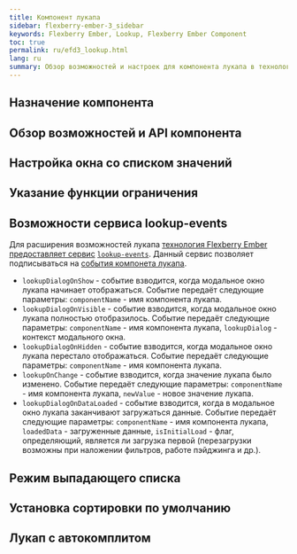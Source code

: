 ```yaml
---
title: Компонент лукапа
sidebar: flexberry-ember-3_sidebar
keywords: Flexberry Ember, Lookup, Flexberry Ember Component
toc: true
permalink: ru/efd3_lookup.html
lang: ru
summary: Обзор возможностей и настроек для компонента лукапа в технологии Flexberry Ember.
---
```


## Назначение компонента

## Обзор возможностей и API компонента

## Настройка окна со списком значений

## Указание функции ограничения

## Возможности сервиса lookup-events

Для расширения возможностей лукапа [технология Flexberry Ember предоставляет сервис](efd3_service.html) [`lookup-events`](http://flexberry.github.io/ember-flexberry/autodoc/develop/classes/LookupEvents.html). Данный сервис позволяет подписываться на [события компонета лукапа](https://github.com/Flexberry/ember-flexberry/blob/develop/addon/services/lookup-events.js).

* `lookupDialogOnShow` - событие взводится, когда модальное окно лукапа начинает отображаться. Событие передаёт следующие параметры: `componentName` - имя компонента лукапа.
* `lookupDialogOnVisible` - событие взводится, когда модальное окно лукапа полностью отобразилось. Событие передаёт следующие параметры: `componentName` - имя компонента лукапа, `lookupDialog` - контекст модального окна.
* `lookupDialogOnHidden` - событие взводится, когда модальное окно лукапа перестало отображаться. Событие передаёт следующие параметры: `componentName` - имя компонента лукапа.
* `lookupOnChange` - событие взводится, когда значение лукапа было изменено. Событие передаёт следующие параметры: `componentName` - имя компонента лукапа, `newValue` - новое значение лукапа.
* `lookupDialogOnDataLoaded` - событие взводится, когда в модальное окно лукапа заканчивают загружаться данные. Событие передаёт следующие параметры: `componentName` - имя компонента лукапа, `loadedData` - загруженные данные, `isInitialLoad` - флаг, определяющий, является ли загрузка первой (перезагрузки возможны при наложении фильтров, работе пэйджинга и др.).

## Режим выпадающего списка

## Установка сортировки по умолчанию

## Лукап с автокомплитом
